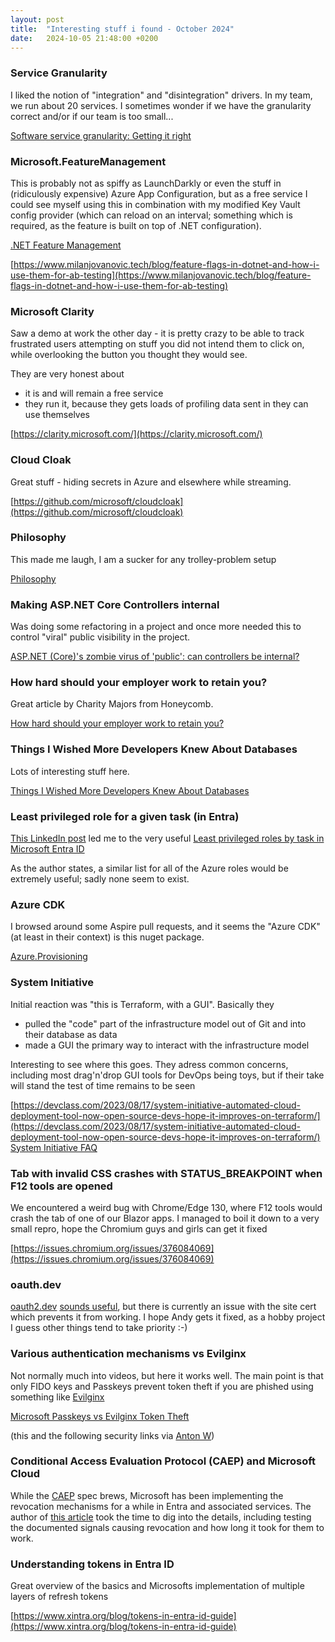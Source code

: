 ```yaml
---
layout: post
title:  "Interesting stuff i found - October 2024"
date:   2024-10-05 21:48:00 +0200
---
```

### Service Granularity
I liked the notion of "integration" and "disintegration" drivers. In my team, we run about 20 services. I sometimes wonder if we have the granularity correct and/or if our team is too small...

[Software service granularity: Getting it right](https://www.thoughtworks.com/insights/podcasts/technology-podcasts/software-service-granularity-getting-it-right#Transcript)

### Microsoft.FeatureManagement
This is probably not as spiffy as LaunchDarkly or even the stuff in (ridiculously expensive) Azure App Configuration, but as a free service I could see myself using this in combination with my modified Key Vault config provider (which can reload on an interval; something which is required, as the feature is built on top of .NET configuration).

[.NET Feature Management](https://learn.microsoft.com/en-us/azure/azure-app-configuration/feature-management-dotnet-reference)

[https://www.milanjovanovic.tech/blog/feature-flags-in-dotnet-and-how-i-use-them-for-ab-testing](https://www.milanjovanovic.tech/blog/feature-flags-in-dotnet-and-how-i-use-them-for-ab-testing)

### Microsoft Clarity
Saw a demo at work the other day - it is pretty crazy to be able to track frustrated users attempting on stuff you did not intend them to click on, while overlooking the button you thought they would see.

They are very honest about

- it is and will remain a free service
- they run it, because they gets loads of profiling data sent in they can use themselves

[https://clarity.microsoft.com/](https://clarity.microsoft.com/)

### Cloud Cloak
Great stuff - hiding secrets in Azure and elsewhere while streaming.

[https://github.com/microsoft/cloudcloak](https://github.com/microsoft/cloudcloak)

### Philosophy
This made me laugh, I am a sucker for any trolley-problem setup

[Philosophy](https://www.threads.net/@smbccomics/post/DAteBbuRYlg/)

### Making ASP.NET Core Controllers internal
Was doing some refactoring in a project and once more needed this to control "viral" public visibility in the project. 

[ASP.NET (Core)'s zombie virus of 'public': can controllers be internal?](https://stackoverflow.com/q/64165215)

### How hard should your employer work to retain you?
Great article by Charity Majors from Honeycomb.

[How hard should your employer work to retain you?](https://charity.wtf/2024/10/11/how-hard-should-your-employer-work-to-retain-you/)

### Things I Wished More Developers Knew About Databases
Lots of interesting stuff here. 

[Things I Wished More Developers Knew About Databases](https://rakyll.medium.com/things-i-wished-more-developers-knew-about-databases-2d0178464f78)

### Least privileged role for a given task (in Entra)
[This LinkedIn post](https://www.linkedin.com/posts/jrdodson_security-secops-infosec-activity-7251026681803497473-0WHc/) led me to the very useful [Least privileged roles by task in Microsoft Entra ID](https://learn.microsoft.com/en-us/entra/identity/role-based-access-control/delegate-by-task)

As the author states, a similar list for all of the Azure roles would be extremely useful; sadly none seem to exist. 

### Azure CDK
I browsed around some Aspire pull requests, and it seems the "Azure CDK" (at least in their context) is this nuget package.

[Azure.Provisioning](https://www.nuget.org/packages/Azure.Provisioning/)

### System Initiative
Initial reaction was "this is Terraform, with a GUI". Basically they
- pulled the "code" part of the infrastructure model out of Git and into their database as data
- made a GUI the primary way to interact with the infrastructure model

Interesting to see where this goes. They adress common concerns, including most drag'n'drop GUI tools for DevOps being toys, but if their take will stand the test of time remains to be seen

[https://devclass.com/2023/08/17/system-initiative-automated-cloud-deployment-tool-now-open-source-devs-hope-it-improves-on-terraform/](https://devclass.com/2023/08/17/system-initiative-automated-cloud-deployment-tool-now-open-source-devs-hope-it-improves-on-terraform/)
[System Initiative FAQ](https://www.systeminit.com/)

### Tab with invalid CSS crashes with STATUS_BREAKPOINT when F12 tools are opened
We encountered a weird bug with Chrome/Edge 130, where F12 tools would crash the tab of one of our Blazor apps. I managed to boil it down to a very small repro, hope the Chromium guys and girls can get it fixed

[https://issues.chromium.org/issues/376084069](https://issues.chromium.org/issues/376084069)

### oauth.dev
[oauth2.dev](https://oauth2.dev) [sounds useful](https://www.linkedin.com/posts/andy-barlow_openidconnect-oauth2-iam-ugcPost-7256735933448777728-1cUy/), but there is currently an issue with the site cert which prevents it from working. I hope Andy gets it fixed, as a hobby project I guess other things tend to take priority :-)

### Various authentication mechanisms vs Evilginx
Not normally much into videos, but here it works well. The main point is that only FIDO keys and Passkeys prevent token theft if you are phished using something like [Evilginx](https://github.com/kgretzky/evilginx2)

[Microsoft Passkeys vs Evilginx Token Theft](https://www.youtube.com/watch?v=V4ud5IeFRSA)

(this and the following security links via [Anton W](https://www.linkedin.com/posts/anton-willoughby_entraid-cybersecurity-mfa-activity-7255934046134755328-C8HB/))

### Conditional Access Evaluation Protocol (CAEP) and Microsoft Cloud
While the [CAEP](https://openid.net/specs/openid-caep-1_0-03.html) spec brews, Microsoft has been implementing the revocation mechanisms for a while in Entra and associated services.
The author of [this article](https://cloudbrothers.info/continuous-access-evaluation/) took the time to dig into the details, including testing the documented signals causing revocation and how long it took for them to work. 

### Understanding tokens in Entra ID
Great overview of the basics and Microsofts implementation of multiple layers of refresh tokens

[https://www.xintra.org/blog/tokens-in-entra-id-guide](https://www.xintra.org/blog/tokens-in-entra-id-guide)
